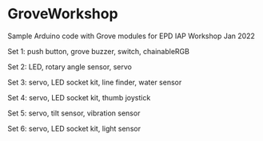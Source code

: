# GroveWorkshop
Sample Arduino code with Grove modules for EPD IAP Workshop Jan 2022

Set 1: push button, grove buzzer, switch, chainableRGB <br>

Set 2: LED, rotary angle sensor, servo <br>

Set 3: servo, LED socket kit, line finder, water sensor <br>

Set 4: servo, LED socket kit, thumb joystick <br>

Set 5: servo, tilt sensor, vibration sensor <br>

Set 6: servo, LED socket kit, light sensor <br>
